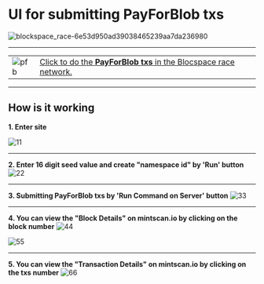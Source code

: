 # UI for submitting PayForBlob txs 

![blockspace_race-6e53d950ad39038465239aa7da236980](https://github.com/bugrazen/payforblob/assets/95212909/943a730e-58a8-4581-b90b-73e2b5fc9955)

---

|  | |
|-----------|-------------|
| ![pfb](https://github.com/bugrazen/payforblob/assets/95212909/dfe43b44-a9b2-4e22-8e78-57e9a66ab30d) |[Click to do the **PayForBlob txs** in the Blocspace race network.](http://www.payforblob.online:8088) |

---

## How is it working

<b>1. Enter site</b>

![11](https://github.com/bugrazen/payforblob/assets/95212909/3893a331-68f7-42ed-ab57-404e6a894310)

---

<b>2. Enter 16 digit seed value and create "namespace id" by 'Run' button</b>
![22](https://github.com/bugrazen/payforblob/assets/95212909/5d545f86-e627-4196-861d-8f595f5c1e8d)

---

<b>3. Submitting PayForBlob txs by 'Run Command on Server' button</b>
![33](https://github.com/bugrazen/payforblob/assets/95212909/b38c78b0-1771-4a3d-8710-08006475df2e)

---

<b>4. You can view the "Block Details" on mintscan.io by clicking on the block number</b>
![44](https://github.com/bugrazen/payforblob/assets/95212909/a25ce64b-0ee3-4cfc-8398-cb50fbc1d3a6)

![55](https://github.com/bugrazen/payforblob/assets/95212909/bccaef55-5d93-4ec5-a4f6-6392516f50bc)

---

<b>5. You can view the "Transaction Details" on mintscan.io by clicking on the txs number</b>
![66](https://github.com/bugrazen/payforblob/assets/95212909/d14762d9-70c3-4f2d-93a7-a40b5badd1d5)
